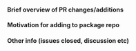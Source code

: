 <!-- Keep the title short & concise so your mom can understand it -->
#### Brief overview of PR changes/additions

#### Motivation for adding to package repo

#### Other info (issues closed, discussion etc)
